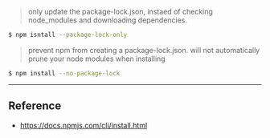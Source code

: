 > only update the package-lock.json, instaed of checking node_modules and downloading dependencies.

```bash
$ npm isntall --package-lock-only
```

> prevent npm from creating a package-lock.json. will not automatically prune your node modules when installing
```bash
$ npm install --no-package-lock
```

---
## Reference
- https://docs.npmjs.com/cli/install.html
